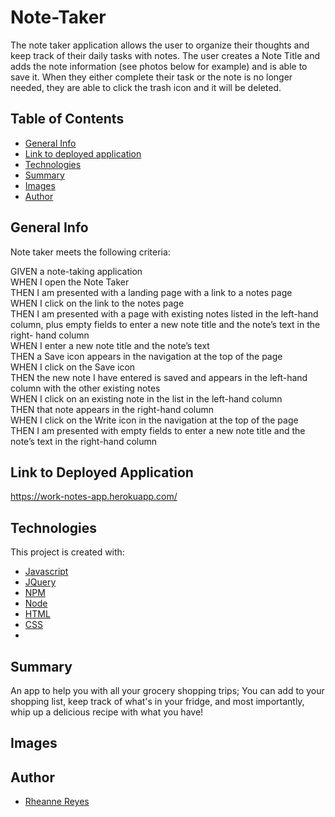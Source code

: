 # Note-Taker

The note taker application allows the user to organize their thoughts and keep track of their daily tasks with notes. The user creates a Note Title and adds the note information (see photos below for example) and is able to save it. When they either complete their task or the note is no longer needed, they are able to click the trash icon and it will be deleted.

## Table of Contents

- [General Info](#general-info)
- [Link to deployed application](#general-info)
- [Technologies](#technologies)
- [Summary](#summary)
- [Images](#images)
- [Author](#author)

## General Info

Note taker meets the following criteria:

  GIVEN a note-taking application <br />
  WHEN I open the Note Taker <br />
  THEN I am presented with a landing page with a link to a notes page <br />
  WHEN I click on the link to the notes page <br />
  THEN I am presented with a page with existing notes listed in the left-hand column, plus empty fields to enter a new note title and the note’s text in the right-   hand column <br />
  WHEN I enter a new note title and the note’s text <br />
  THEN a Save icon appears in the navigation at the top of the page <br />
  WHEN I click on the Save icon <br />
  THEN the new note I have entered is saved and appears in the left-hand column with the other existing notes <br />
  WHEN I click on an existing note in the list in the left-hand column <br />
  THEN that note appears in the right-hand column <br />
  WHEN I click on the Write icon in the navigation at the top of the page <br />
  THEN I am presented with empty fields to enter a new note title and the note’s text in the right-hand column

## Link to Deployed Application

https://work-notes-app.herokuapp.com/

## Technologies

This project is created with:

- [Javascript](https://javascript.com/)
- [JQuery](https://jquery.com/)
- [NPM](https://www.npmjs.com/)
- [Node](https://www.nodesoftware.com/?gclid=Cj0KCQiA7NKBBhDBARIsAHbXCB6tjiRB0Swb6tW761XCKEBqzP7vkz6NTptfe23zj-wRIt9y4L5XD7IaAtdREALw_wcB)
- [HTML](https://html.com/)
- [CSS](https://www.w3.org/Style/CSS/Overview.en.html)
- 
## Summary

An app to help you with all your grocery shopping trips; You can add to your shopping list, keep track of what's in your fridge, and most importantly, whip up a delicious recipe with what you have!

## Images


## Author

- [Rheanne Reyes](https://github.com/rheannemr)
